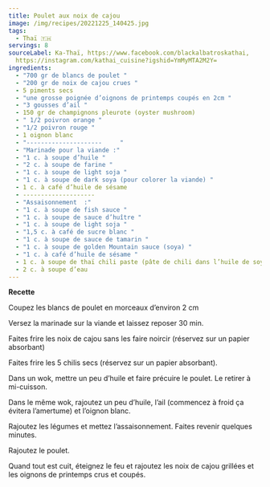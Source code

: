 ```yaml
---
title: Poulet aux noix de cajou
image: /img/recipes/20221225_140425.jpg
tags:
  - Thaï 🇹🇭
servings: 8
sourceLabel: Ka-Thaï, https://www.facebook.com/blackalbatroskathai,
  https://instagram.com/kathai_cuisine?igshid=YmMyMTA2M2Y=
ingredients:
  - "700 gr de blancs de poulet "
  - "200 gr de noix de cajou crues "
  - 5 piments secs
  - "une grosse poignée d’oignons de printemps coupés en 2cm "
  - "3 gousses d’ail "
  - 150 gr de champignons pleurote (oyster mushroom)
  - " 1/2 poivron orange "
  - "1/2 poivron rouge "
  - 1 oignon blanc
  - "---------------------     "
  - "Marinade pour la viande :"
  - "1 c. à soupe d’huile "
  - "2 c. à soupe de farine "
  - "1 c. à soupe de light soja "
  - "1 c. à soupe de dark soya (pour colorer la viande) "
  - 1 c. à café d’huile de sésame
  - --------------------
  - "Assaisonnement  :"
  - "1 c. à soupe de fish sauce "
  - "1 c. à soupe de sauce d’huître "
  - "1 c. à soupe de light soja "
  - "1,5 c. à café de sucre blanc "
  - "1 c. à soupe de sauce de tamarin "
  - "1 c. à soupe de golden Mountain sauce (soya) "
  - "1 c. à café d’huile de sésame "
  - 1 c. à soupe de thaï chili paste (pâte de chili dans l’huile de soya )
  - 2 c. à soupe d’eau
---
```

**Recette**

Coupez les blancs de poulet en morceaux d’environ 2 cm

Versez la marinade sur la viande et laissez reposer 30 min.

Faites frire les noix de cajou sans les faire noircir (réservez sur un papier absorbant)

Faites frire les 5 chilis secs (réservez sur un papier absorbant).

Dans un wok, mettre un peu d’huile et faire précuire le poulet. Le retirer à mi-cuisson.

Dans le même wok, rajoutez un peu d’huile, l’ail (commencez à froid ça évitera l’amertume) et l’oignon blanc.

Rajoutez les légumes et mettez l’assaisonnement. Faites revenir quelques minutes.

Rajoutez le poulet.

Quand tout est cuit, éteignez le feu et rajoutez les noix de cajou grillées et les oignons de printemps crus et coupés.
